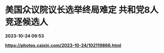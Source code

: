 # 美国众议院议长选举终局难定 共和党8人竞逐候选人

**2023-10-24 09:53**

**https://photos.caixin.com/2023-10-24/102119866.html**

